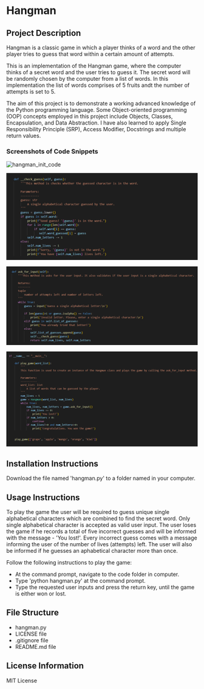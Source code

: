 # Hangman
## Project Description
Hangman is a classic game in which a player thinks of a word and the other player tries to guess that word within a certain amount of attempts.

This is an implementation of the Hangman game, where the computer thinks of a secret word and the user tries to guess it. The secret word will be randomly chosen by the computer from a list of words. In this implementation the list of words comprises of 5 fruits andt the number of attempts is set to 5.

The aim of this project is to demonstrate a working advanced knowledge of the Python programming language. Some Object-oriented programming (OOP) concepts employed in this project include Objects, Classes, Encapsulation, and Data Abstraction. I have also learned to apply Single Responsibility Principle (SRP), Access Modifier, Docstrings and multiple return values.


### Screenshots of Code Snippets
![hangman_init_code](https://github.com/user-attachments/assets/d37a5907-2ade-4a83-892c-e668dd68613a)

![Check Guess](/check_guess_code.png)

![Ask For Input](/ask_for_input_code.png)

![Play Gamet](/play_game_code.png)

## Installation Instructions
Download the file named 'hangman.py' to a folder named in your computer.

## Usage Instructions
To play the game the user will be required to guess unique single alphabetical characters which are combined to find the secret word. Only single alphabetical character is accepted as valid user input.  The user loses the game if he records a total of five incorrect guesses and will be informed with the message - 'You lost!'.
Every incorrect guess comes with a message informing the user of the number of lives (attempts) left. The user will also be informed if he guesses an aphabetical character more than once.

Follow the following instructions to play the game:
- At the command prompt, navigate to the code folder in computer.
- Type 'python hangman.py' at the command prompt.
- Type the requested user inputs and press the return key, until the game is either won or lost.

## File Structure
- hangman.py
- LICENSE file
- .gitignore file
- README.md file

## License Information
MIT License
